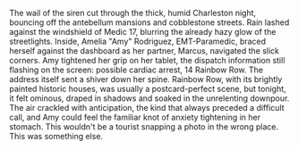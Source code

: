 The wail of the siren cut through the thick, humid Charleston night, bouncing off the antebellum mansions and cobblestone streets.  Rain lashed against the windshield of Medic 17, blurring the already hazy glow of the streetlights.  Inside, Amelia "Amy"  Rodriguez, EMT-Paramedic, braced herself against the dashboard as her partner, Marcus, navigated the slick corners. Amy tightened her grip on her tablet, the dispatch information still flashing on the screen: possible cardiac arrest, 14 Rainbow Row.  The address itself sent a shiver down her spine.  Rainbow Row, with its brightly painted historic houses, was usually a postcard-perfect scene, but tonight, it felt ominous, draped in shadows and soaked in the unrelenting downpour.  The air crackled with anticipation, the kind that always preceded a difficult call, and Amy could feel the familiar knot of anxiety tightening in her stomach.  This wouldn't be a tourist snapping a photo in the wrong place. This was something else.
